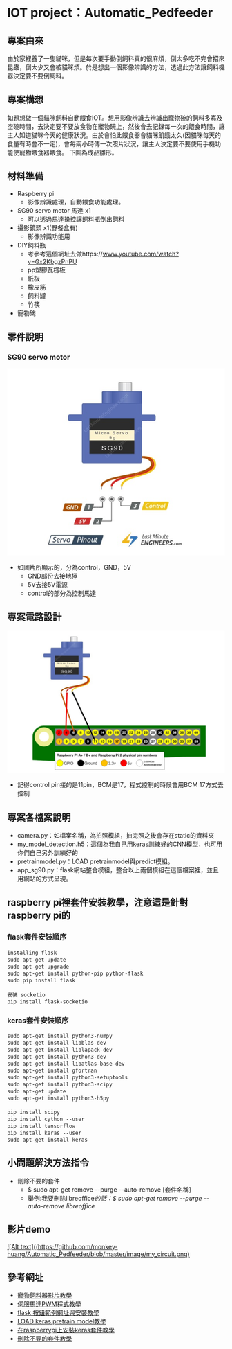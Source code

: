 # IOT project：Automatic_Pedfeeder

## 專案由來
由於家裡養了一隻貓咪，但是每次要手動倒飼料真的很麻煩，倒太多吃不完會招來昆蟲，倒太少又會被貓咪煩。於是想出一個影像辨識的方法，透過此方法讓飼料機器決定要不要倒飼料。

## 專案構想
如題想做一個貓咪飼料自動餵食IOT。想用影像辨識去辨識出寵物碗的飼料多寡及空碗時間，去決定要不要放食物在寵物碗上，然後會去記錄每一次的餵食時間，讓主人知道貓咪今天的健康狀況。由於會怕此餵食器會貓咪飢餓太久(因貓咪每天的食量有時會不一定)，會每兩小時傳一次照片狀況，讓主人決定要不要使用手機功能使寵物餵食器餵食。
下圖為成品雛形。


## 材料準備
* Raspberry pi
  * 影像辨識處理，自動餵食功能處理。
* SG90 servo motor 馬達 x1
  * 可以透過馬達操控讓飼料瓶倒出飼料
* 攝影鏡頭 x1(野餐盒有)
  * 影像辨識功能用
* DIY飼料瓶
  * 考參考這個網址去做https://www.youtube.com/watch?v=Gx2KbgzPnPU
  * pp塑膠瓦楞板
  * 紙板
  * 橡皮筋
  * 飼料罐
  * 竹筷
* 寵物碗

## 零件說明
### SG90 servo motor
![image](https://github.com/monkey-huang/Automatic_Pedfeeder/blob/master/image/SG90_serve.png)

* 如圖片所顯示的，分為control，GND，5V
  * GND部份去接地極
  * 5V去接5V電源
  * control的部分為控制馬達
## 專案電路設計
![image](https://github.com/monkey-huang/Automatic_Pedfeeder/blob/master/image/my_circuit.png)
* 記得control pin接的是11pin，BCM是17，程式控制的時候會用BCM 17方式去控制
## 專案各檔案說明
* camera.py：如檔案名稱，為拍照模組，拍完照之後會存在static的資料夾
* my_model_detection.h5：這個為我自己用keras訓練好的CNN模型，也可用你們自己另外訓練好的
* pretrainmodel.py：LOAD pretrainmodel與predict模組。
* app_sg90.py：flask網站整合模組，整合以上兩個模組在這個檔案裡，並且用網站的方式呈現。
## raspberry pi裡套件安裝教學，注意這是針對raspberry pi的
### flask套件安裝順序
```
installing flask
sudo apt-get update
sudo apt-get upgrade
sudo apt-get install python-pip python-flask
sudo pip install flask

安裝 socketio
pip install flask-socketio
```
### keras套件安裝順序
```
sudo apt-get install python3-numpy
sudo apt-get install libblas-dev
sudo apt-get install liblapack-dev
sudo apt-get install python3-dev 
sudo apt-get install libatlas-base-dev
sudo apt-get install gfortran
sudo apt-get install python3-setuptools
sudo apt-get install python3-scipy
sudo apt-get update
sudo apt-get install python3-h5py

pip install scipy
pip install cython --user
pip install tensorflow
pip install keras --user
sudo apt-get install keras 
```
## 小問題解決方法指令
* 刪除不要的套件
  * $ sudo apt-get remove --purge --auto-remove [套件名稱]
  * 舉例:我要刪除libreoffice*的話：$ sudo apt-get remove --purge --auto-remove libreoffice*
## 影片demo
[![Alt text]((https://github.com/monkey-huang/Automatic_Pedfeeder/blob/master/image/my_circuit.png)](https://www.youtube.com/watch?v=jJnUdHY9Uhk)

## 參考網址

* [寵物飼料器影片教學](https://www.youtube.com/watch?v=Gx2KbgzPnPU)
* [伺服馬達PWM程式教學](https://blog.everlearn.tw/%E7%95%B6-python-%E9%81%87%E4%B8%8A-raspberry-pi/raspberry-pi-3-mobel-3-%E5%88%A9%E7%94%A8-pwm-%E6%8E%A7%E5%88%B6%E4%BC%BA%E6%9C%8D%E9%A6%AC%E9%81%94)
* [flask 按鈕範例網址與安裝教學](https://randomnerdtutorials.com/raspberry-pi-web-server-using-flask-to-control-gpios/)
* [LOAD keras pretrain model教學](https://morvanzhou.github.io/tutorials/machine-learning/keras/3-1-save/)
* [在raspberrypi上安裝keras套件教學](https://ai-pool.com/d/how-to-install-keras-on-raspberry-pi-)
* [刪除不要的套件教學](http://yehnan.blogspot.com/2017/02/raspberry-pi.html)
